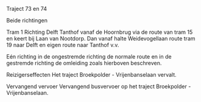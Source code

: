 Traject 73 en 74

Beide richtingen

Tram 1
Richting Delft Tanthof vanaf de Hoornbrug via de route van tram 15 en keert bij Laan van Nootdorp. Dan vanaf halte Weidevogellaan route tram 19 naar Delft en eigen route naar Tanthof v.v.

Eén richting
in de ongestremde richting de normale route en in de gestremde richting de omleiding zoals hierboven beschreven.

Reizigerseffecten
Het traject Broekpolder - Vrijenbanselaan vervalt.

Vervangend vervoer
Vervangend busvervoer op het traject Broekpolder - Vrijenbanselaan.
